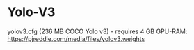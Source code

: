 # Yolo-V3

yolov3.cfg (236 MB COCO Yolo v3) - requires 4 GB GPU-RAM: https://pjreddie.com/media/files/yolov3.weights
